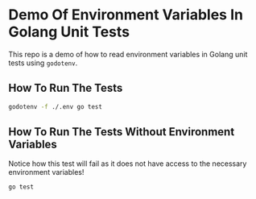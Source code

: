 # Demo Of Environment Variables In Golang Unit Tests

This repo is a demo of how to read environment variables in Golang unit tests using `godotenv`.

## How To Run The Tests

```bash
godotenv -f ./.env go test    
```

## How To Run The Tests Without Environment Variables

Notice how this test will fail as it does not have access to the necessary environment variables! 
```bash
go test
```